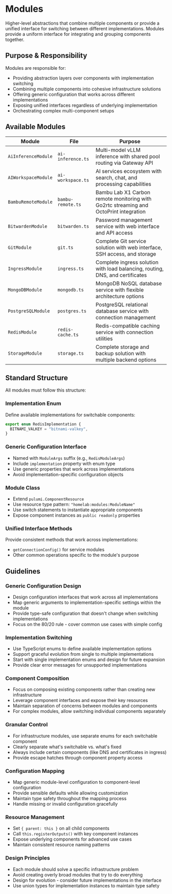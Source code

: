 # Modules

Higher-level abstractions that combine multiple components or provide a unified interface for switching between different implementations. Modules provide a uniform interface for integrating and grouping components together.

## Purpose & Responsibility

Modules are responsible for:
- Providing abstraction layers over components with implementation switching
- Combining multiple components into cohesive infrastructure solutions
- Offering generic configuration that works across different implementations
- Exposing unified interfaces regardless of underlying implementation
- Orchestrating complex multi-component setups

## Available Modules

| Module | File | Purpose |
|--------|------|---------|
| `AiInferenceModule` | `ai-inference.ts` | Multi-model vLLM inference with shared pool routing via Gateway API |
| `AIWorkspaceModule` | `ai-workspace.ts` | AI services ecosystem with search, chat, and processing capabilities |
| `BambuRemoteModule` | `bambu-remote.ts` | Bambu Lab X1 Carbon remote monitoring with Go2rtc streaming and OctoPrint integration |
| `BitwardenModule` | `bitwarden.ts` | Password management service with web interface and API access |
| `GitModule` | `git.ts` | Complete Git service solution with web interface, SSH access, and storage |
| `IngressModule` | `ingress.ts` | Complete ingress solution with load balancing, routing, DNS, and certificates |
| `MongoDBModule` | `mongodb.ts` | MongoDB NoSQL database service with flexible architecture options |
| `PostgreSQLModule` | `postgres.ts` | PostgreSQL relational database service with connection management |
| `RedisModule` | `redis-cache.ts` | Redis-compatible caching service with connection utilities |
| `StorageModule` | `storage.ts` | Complete storage and backup solution with multiple backend options |

## Standard Structure

All modules must follow this structure:

### Implementation Enum
Define available implementations for switchable components:
```typescript
export enum RedisImplementation {
  BITNAMI_VALKEY = "bitnami-valkey",
}
```

### Generic Configuration Interface
- Named with `ModuleArgs` suffix (e.g., `RedisModuleArgs`)
- Include `implementation` property with enum type
- Use generic properties that work across implementations
- Avoid implementation-specific configuration objects

### Module Class
- Extend `pulumi.ComponentResource`
- Use resource type pattern: `"homelab:modules:ModuleName"`
- Use switch statements to instantiate appropriate components
- Expose component instances as `public readonly` properties

### Unified Interface Methods
Provide consistent methods that work across implementations:
- `getConnectionConfig()` for service modules
- Other common operations specific to the module's purpose

## Guidelines

### Generic Configuration Design
- Design configuration interfaces that work across all implementations
- Map generic arguments to implementation-specific settings within the module
- Provide type-safe configuration that doesn't change when switching implementations
- Focus on the 80/20 rule - cover common use cases with simple config

### Implementation Switching
- Use TypeScript enums to define available implementation options
- Support graceful evolution from single to multiple implementations
- Start with single implementation enums and design for future expansion
- Provide clear error messages for unsupported implementations

### Component Composition
- Focus on composing existing components rather than creating new infrastructure
- Leverage component interfaces and expose their key resources
- Maintain separation of concerns between modules and components
- For complex modules, allow switching individual components separately

### Granular Control
- For infrastructure modules, use separate enums for each switchable component
- Clearly separate what's switchable vs. what's fixed
- Always include certain components (like DNS and certificates in ingress)
- Provide escape hatches through component property access

### Configuration Mapping
- Map generic module-level configuration to component-level configuration
- Provide sensible defaults while allowing customization
- Maintain type safety throughout the mapping process
- Handle missing or invalid configuration gracefully

### Resource Management
- Set `{ parent: this }` on all child components
- Call `this.registerOutputs()` with key component instances
- Expose underlying components for advanced use cases
- Maintain consistent resource naming patterns

### Design Principles
- Each module should solve a specific infrastructure problem
- Avoid creating overly broad modules that try to do everything
- Design for evolution - consider future implementations in the interface
- Use union types for implementation instances to maintain type safety